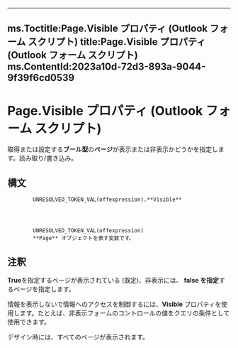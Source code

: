 

---
ms.Toctitle:Page.Visible プロパティ (Outlook フォーム スクリプト)
title:Page.Visible プロパティ (Outlook フォーム スクリプト)
ms.ContentId:2023a10d-72d3-893a-9044-9f39f6cd0539
---
# Page.Visible プロパティ (Outlook フォーム スクリプト)




取得または設定する**ブール型**の**ページ**が表示または非表示かどうかを指定します。読み取り/書き込み。

## 構文

            UNRESOLVED_TOKEN_VAL(offexpression).**Visible**




            UNRESOLVED_TOKEN_VAL(offexpression)
            **Page** オブジェクトを表す変数です。



## 注釈
**True**を指定するページが表示されている (既定)、非表示には、 **false を指定**するページを指定します。



情報を表示しないで情報へのアクセスを制御するには、**Visible** プロパティを使用します。たとえば、非表示フォームのコントロールの値をクエリの条件として使用できます。



デザイン時には、すべてのページが表示されます。




